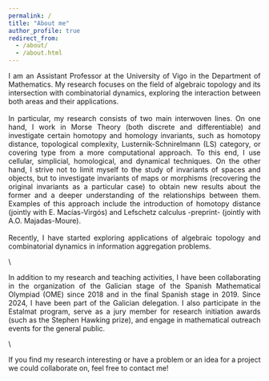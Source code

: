 ```yaml
---
permalink: /
title: "About me"
author_profile: true
redirect_from: 
  - /about/
  - /about.html
---
```



<div align="justify"> I am an Assistant Professor at the University of Vigo in the Department of Mathematics. My research focuses on the field of algebraic topology and its intersection with combinatorial dynamics, exploring the interaction between both areas and their applications. </div> <br/>



<div align="justify"> In particular, my research consists of two main interwoven lines. On one hand, I work in Morse Theory (both discrete and differentiable) and investigate certain homotopy and homology invariants, such as homotopy distance, topological complexity, Lusternik-Schnirelmann (LS) category, or covering type from a more computational approach. To this end, I use cellular, simplicial, homological, and dynamical techniques. On the other hand, I strive not to limit myself to the study of invariants of spaces and objects, but to investigate invariants of maps or morphisms (recovering the original invariants as a particular case) to obtain new results about the former and a deeper understanding of the relationships between them. Examples of this approach include the introduction of homotopy distance (jointly with E. Macías-Virgós) and Lefschetz calculus -preprint- (jointly with A.O. Majadas-Moure). </div> <br/>



<div align="justify"> Recently, I have started exploring applications of algebraic topology and combinatorial dynamics in information aggregation problems. </div>


\

<div align="justify"> In addition to my research and teaching activities, I have been collaborating in the organization of the Galician stage of the Spanish Mathematical Olympiad (OME) since 2018 and in the final Spanish stage in 2019. Since 2024, I have been part of the Galician delegation. I also participate in the Estalmat program, serve as a jury member for research initiation awards (such as the Stephen Hawking prize), and engage in mathematical outreach events for the general public. </div>


\

<div align="justify"> If you find my research interesting or have a problem or an idea for a project we could collaborate on, feel free to contact me! </div>
